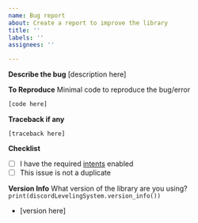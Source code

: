 ```yaml
---
name: Bug report
about: Create a report to improve the library
title: ''
labels: ''
assignees: ''

---
```


**Describe the bug**
[description here]

**To Reproduce**
Minimal code to reproduce the bug/error
```py
[code here]
```

**Traceback if any**
```
[traceback here]
```

**Checklist**
- [ ] I have the required [intents](https://github.com/Defxult/discordLevelingSystem#intents) enabled
- [ ] This issue is not a duplicate

**Version Info**
What version of the library are you using? `print(discordLevelingSystem.version_info())`
- [version here]
